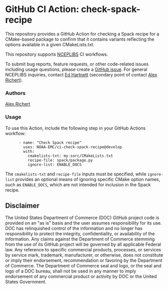 # GitHub CI Action: check-spack-recipe

This repository provides a GitHub Action for checking a Spack recipe for a 
CMake-based package to confirm that it contains variants reflecting the
options available in a given CMakeLists.txt.

This repository supports [NCEPLIBS](https://github.com/NOAA-EMC/NCEPLIBS) CI
workflows.

To submit bug reports, feature requests, or other code-related issues including
usage questions, please create a [GitHub
issue](https://github.com/NOAA-EMC/ci-check-spack-recipe/issues). For general
NCEPLIBS inquiries, contact [Ed Hartnett](mailto:edward.hartnett@noaa.gov)
(secondary point of contact [Alex Richert](mailto:alexander.richert@noaa.gov)).

### Authors

[Alex Richert](mailto:alexander.richert@noaa.gov)

### Usage

To use this Action, include the following step in your GitHub Actions workflow:
```
      - name: "Check Spack recipe"
        uses: NOAA-EMC/ci-check-spack-recipe@develop
        with:
          cmakelists-txt: my-sorc/CMakeLists.txt
          recipe-file: spack/package.py
          ignore-list: ENABLE_DOCS
```
The `cmakelists-txt` and `recipe-file` inputs must be specified, while
`ignore-list` provides an optional means of ignoring specific CMake option
names, such as `ENABLE_DOCS`, which are not intended for inclusion in the Spack
recipe.

## Disclaimer

The United States Department of Commerce (DOC) GitHub project code is provided
on an "as is" basis and the user assumes responsibility for its use. DOC has
relinquished control of the information and no longer has responsibility to
protect the integrity, confidentiality, or availability of the information. Any
claims against the Department of Commerce stemming from the use of its GitHub
project will be governed by all applicable Federal law. Any reference to
specific commercial products, processes, or services by service mark, trademark,
manufacturer, or otherwise, does not constitute or imply their endorsement,
recommendation or favoring by the Department of Commerce. The Department of
Commerce seal and logo, or the seal and logo of a DOC bureau, shall not be used
in any manner to imply endorsement of any commercial product or activity by DOC
or the United States Government.
